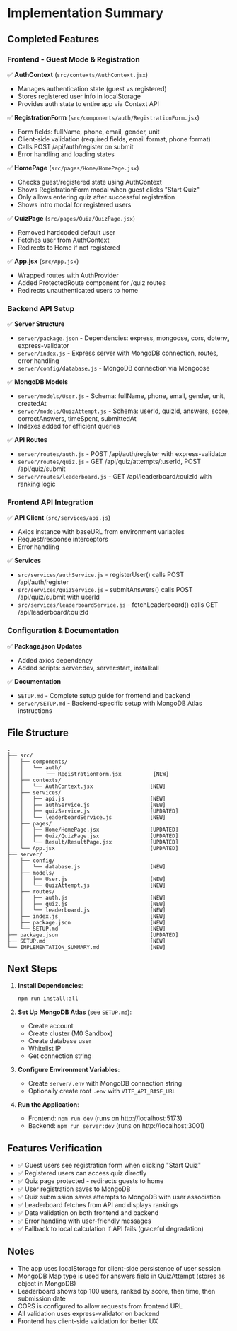 # Implementation Summary

## Completed Features

### Frontend - Guest Mode & Registration
✅ **AuthContext** (`src/contexts/AuthContext.jsx`)
- Manages authentication state (guest vs registered)
- Stores registered user info in localStorage
- Provides auth state to entire app via Context API

✅ **RegistrationForm** (`src/components/auth/RegistrationForm.jsx`)
- Form fields: fullName, phone, email, gender, unit
- Client-side validation (required fields, email format, phone format)
- Calls POST /api/auth/register on submit
- Error handling and loading states

✅ **HomePage** (`src/pages/Home/HomePage.jsx`)
- Checks guest/registered state using AuthContext
- Shows RegistrationForm modal when guest clicks "Start Quiz"
- Only allows entering quiz after successful registration
- Shows intro modal for registered users

✅ **QuizPage** (`src/pages/Quiz/QuizPage.jsx`)
- Removed hardcoded default user
- Fetches user from AuthContext
- Redirects to Home if not registered

✅ **App.jsx** (`src/App.jsx`)
- Wrapped routes with AuthProvider
- Added ProtectedRoute component for /quiz routes
- Redirects unauthenticated users to home

### Backend API Setup
✅ **Server Structure**
- `server/package.json` - Dependencies: express, mongoose, cors, dotenv, express-validator
- `server/index.js` - Express server with MongoDB connection, routes, error handling
- `server/config/database.js` - MongoDB connection via Mongoose

✅ **MongoDB Models**
- `server/models/User.js` - Schema: fullName, phone, email, gender, unit, createdAt
- `server/models/QuizAttempt.js` - Schema: userId, quizId, answers, score, correctAnswers, timeSpent, submittedAt
- Indexes added for efficient queries

✅ **API Routes**
- `server/routes/auth.js` - POST /api/auth/register with express-validator
- `server/routes/quiz.js` - GET /api/quiz/attempts/:userId, POST /api/quiz/submit
- `server/routes/leaderboard.js` - GET /api/leaderboard/:quizId with ranking logic

### Frontend API Integration
✅ **API Client** (`src/services/api.js`)
- Axios instance with baseURL from environment variables
- Request/response interceptors
- Error handling

✅ **Services**
- `src/services/authService.js` - registerUser() calls POST /api/auth/register
- `src/services/quizService.js` - submitAnswers() calls POST /api/quiz/submit with userId
- `src/services/leaderboardService.js` - fetchLeaderboard() calls GET /api/leaderboard/:quizId

### Configuration & Documentation
✅ **Package.json Updates**
- Added axios dependency
- Added scripts: server:dev, server:start, install:all

✅ **Documentation**
- `SETUP.md` - Complete setup guide for frontend and backend
- `server/SETUP.md` - Backend-specific setup with MongoDB Atlas instructions

## File Structure

```
.
├── src/
│   ├── components/
│   │   └── auth/
│   │       └── RegistrationForm.jsx          [NEW]
│   ├── contexts/
│   │   └── AuthContext.jsx                  [NEW]
│   ├── services/
│   │   ├── api.js                           [NEW]
│   │   ├── authService.js                   [NEW]
│   │   ├── quizService.js                   [UPDATED]
│   │   └── leaderboardService.js            [NEW]
│   ├── pages/
│   │   ├── Home/HomePage.jsx                [UPDATED]
│   │   ├── Quiz/QuizPage.jsx                [UPDATED]
│   │   └── Result/ResultPage.jsx            [UPDATED]
│   └── App.jsx                              [UPDATED]
├── server/
│   ├── config/
│   │   └── database.js                      [NEW]
│   ├── models/
│   │   ├── User.js                          [NEW]
│   │   └── QuizAttempt.js                   [NEW]
│   ├── routes/
│   │   ├── auth.js                          [NEW]
│   │   ├── quiz.js                          [NEW]
│   │   └── leaderboard.js                   [NEW]
│   ├── index.js                             [NEW]
│   ├── package.json                         [NEW]
│   └── SETUP.md                             [NEW]
├── package.json                             [UPDATED]
├── SETUP.md                                 [NEW]
└── IMPLEMENTATION_SUMMARY.md                [NEW]
```

## Next Steps

1. **Install Dependencies**:
   ```bash
   npm run install:all
   ```

2. **Set Up MongoDB Atlas** (see `SETUP.md`):
   - Create account
   - Create cluster (M0 Sandbox)
   - Create database user
   - Whitelist IP
   - Get connection string

3. **Configure Environment Variables**:
   - Create `server/.env` with MongoDB connection string
   - Optionally create root `.env` with `VITE_API_BASE_URL`

4. **Run the Application**:
   - Frontend: `npm run dev` (runs on http://localhost:5173)
   - Backend: `npm run server:dev` (runs on http://localhost:3001)

## Features Verification

- ✅ Guest users see registration form when clicking "Start Quiz"
- ✅ Registered users can access quiz directly
- ✅ Quiz page protected - redirects guests to home
- ✅ User registration saves to MongoDB
- ✅ Quiz submission saves attempts to MongoDB with user association
- ✅ Leaderboard fetches from API and displays rankings
- ✅ Data validation on both frontend and backend
- ✅ Error handling with user-friendly messages
- ✅ Fallback to local calculation if API fails (graceful degradation)

## Notes

- The app uses localStorage for client-side persistence of user session
- MongoDB Map type is used for answers field in QuizAttempt (stores as object in MongoDB)
- Leaderboard shows top 100 users, ranked by score, then time, then submission date
- CORS is configured to allow requests from frontend URL
- All validation uses express-validator on backend
- Frontend has client-side validation for better UX
